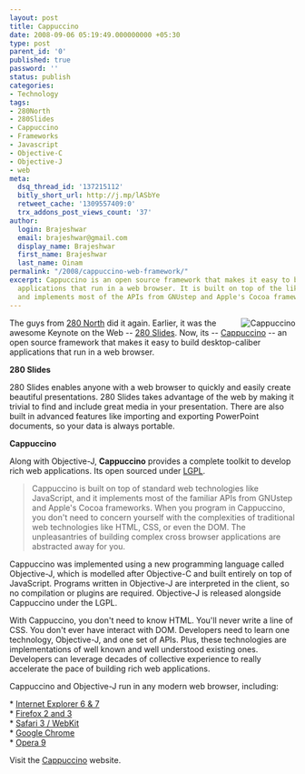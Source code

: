 ```yaml
---
layout: post
title: Cappuccino
date: 2008-09-06 05:19:49.000000000 +05:30
type: post
parent_id: '0'
published: true
password: ''
status: publish
categories:
- Technology
tags:
- 280North
- 280Slides
- Cappuccino
- Frameworks
- Javascript
- Objective-C
- Objective-J
- web
meta:
  dsq_thread_id: '137215112'
  bitly_short_url: http://j.mp/lASbYe
  retweet_cache: '1309557409:0'
  trx_addons_post_views_count: '37'
author:
  login: Brajeshwar
  email: brajeshwar@gmail.com
  display_name: Brajeshwar
  first_name: Brajeshwar
  last_name: Oinam
permalink: "/2008/cappuccino-web-framework/"
excerpt: Cappuccino is an open source framework that makes it easy to build desktop-caliber
  applications that run in a web browser. It is built on top of the likes of JavaScript,
  and implements most of the APIs from GNUstep and Apple's Cocoa frameworks.
---
```

<p><img src="/static/2008/09/cappuccino-icon.png" alt="Cappuccino" style="float: right;" />The guys from <a href="http://280north.com/">280 North</a> did it again. Earlier, it was the awesome Keynote on the Web -- <a href="http://280slides.com/">280 Slides</a>. Now, its -- <a href="http://cappuccino.org/">Cappuccino</a> -- an open source framework that makes it easy to build desktop-caliber applications that run in a web browser.</p>
<p><strong>280 Slides</strong></p>
<p>280 Slides enables anyone with a web browser to quickly and easily create beautiful presentations. 280 Slides takes advantage of the web by making it trivial to find and include great media in your presentation. There are also built in advanced features like importing and exporting PowerPoint documents, so your data is always portable.</p>
<p><strong>Cappuccino</strong></p>
<p>Along with Objective-J, <strong>Cappuccino</strong> provides a complete toolkit to develop rich web applications. Its open sourced under <a href="http://www.gnu.org/licenses/lgpl.html">LGPL</a>.<!--more--><br />
<blockquote>Cappuccino is built on top of standard web technologies like JavaScript, and it implements most of the familiar APIs from GNUstep and Apple's Cocoa frameworks. When you program in Cappuccino, you don't need to concern yourself with the complexities of traditional web technologies like HTML, CSS, or even the DOM. The unpleasantries of building complex cross browser applications are abstracted away for you.</p></blockquote>
<p>Cappuccino was implemented using a new programming language called Objective-J, which is modelled after Objective-C and built entirely on top of JavaScript. Programs written in Objective-J are interpreted in the client, so no compilation or plugins are required. Objective-J is released alongside Cappuccino under the LGPL.</p>
<p>With Cappuccino, you don't need to know HTML. You'll never write a line of CSS. You don't ever have interact with DOM. Developers need to learn one technology, Objective-J, and one set of APIs. Plus, these technologies are implementations of well known and well understood existing ones. Developers can leverage decades of collective experience to really accelerate the pace of building rich web applications.</p>
<p>Cappuccino and Objective-J run in any modern web browser, including:</p>
<p>* <a href="http://www.microsoft.com/windows/products/winfamily/ie/">Internet Explorer 6 & 7</a><br />
* <a href="http://firefox.com/">Firefox 2 and 3</a><br />
* <a href="http://www.apple.com/safari/">Safari 3 / WebKit</a><br />
* <a href="http://www.google.com/chrome/">Google Chrome</a><br />
* <a href="http://www.opera.com/">Opera 9</a></p>
<p>Visit the <a href="http://cappuccino.org/">Cappuccino</a> website.</p>
